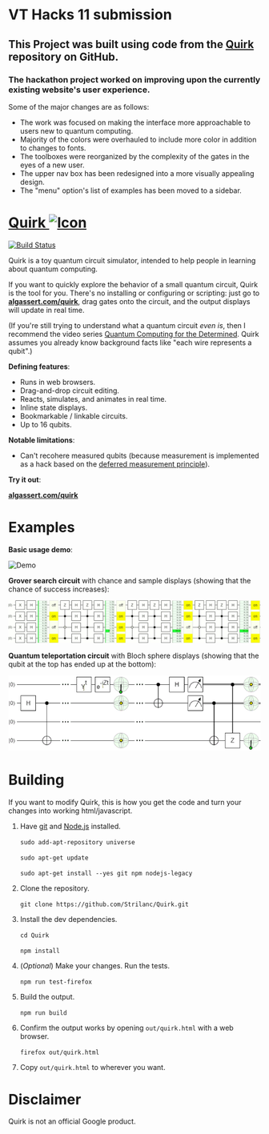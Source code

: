 # VT Hacks 11 submission

## This Project was built using code from the <a href="https://github.com/Strilanc/Quirk">Quirk</a> repository on GitHub.

### The hackathon project worked on improving upon the currently existing website's user experience.

Some of the major changes are as follows:
* The work was focused on making the interface more approachable to users new to quantum computing.
* Majority of the colors were overhauled to include more color in addition to changes to fonts.
* The toolboxes were reorganized by the complexity of the gates in the eyes of a new user.
* The upper nav box has been redesigned into a more visually appealing design. 
* The "menu" option's list of examples has been moved to a sidebar.



# <a href="http://algassert.com/quirk">Quirk <img src="doc/favicon.ico" alt="Icon" title="Icon" /></a>

[![Build Status](https://travis-ci.org/Strilanc/Quirk.svg?branch=master)](https://travis-ci.org/Strilanc/Quirk)

Quirk is a toy quantum circuit simulator, intended to help people in learning about quantum computing.

If you want to quickly explore the behavior of a small quantum circuit, Quirk is the tool for you.
There's no installing or configuring or scripting: just go to **[algassert.com/quirk](http://algassert.com/quirk)**, drag gates onto the circuit, and the output displays will update in real time.

(If you're still trying to understand what a quantum circuit *even is*, then I recommend the video series [Quantum Computing for the Determined](https://www.youtube.com/playlist?list=PL1826E60FD05B44E4).
Quirk assumes you already know background facts like "each wire represents a qubit".)

**Defining features**:

- Runs in web browsers.
- Drag-and-drop circuit editing.
- Reacts, simulates, and animates in real time.
- Inline state displays.
- Bookmarkable / linkable circuits.
- Up to 16 qubits.

**Notable limitations**:

- Can't recohere measured qubits (because measurement is implemented as a hack based on the [deferred measurement principle](https://en.wikipedia.org/wiki/Deferred_Measurement_Principle)).

**Try it out**:

**[algassert.com/quirk](http://algassert.com/quirk)**

# Examples

**Basic usage demo**:

![Demo](/doc/README_Demo.gif)

**Grover search circuit** with chance and sample displays (showing that the chance of success increases):

![Grover search](/doc/README_Grover.gif)

**Quantum teleportation circuit** with Bloch sphere displays (showing that the qubit at the top has ended up at the bottom):

![Quantum teleportation](/doc/README_Teleportation.gif)

# Building

If you want to modify Quirk, this is how you get the code and turn your changes into working html/javascript.

1. Have [git](https://git-scm.com/) and [Node.js](https://nodejs.org/en/download/) installed.

    `sudo add-apt-repository universe`
    
    `sudo apt-get update`
    
    `sudo apt-get install --yes git npm nodejs-legacy`

2. Clone the repository.

    `git clone https://github.com/Strilanc/Quirk.git`

3. Install the dev dependencies.

    `cd Quirk`
    
    `npm install`

4. (*Optional*) Make your changes. Run the tests.

    `npm run test-firefox`

5. Build the output.

    `npm run build`

6. Confirm the output works by opening `out/quirk.html` with a web browser.

    `firefox out/quirk.html`

7. Copy `out/quirk.html` to wherever you want.

# Disclaimer

Quirk is not an official Google product.
